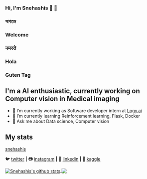 ### Hi, I'm Snehashis 🙂 👋

### স্বাগতম 
### Welcome
### नमस्ते
### Hola 
### Guten Tag 

## I'm a AI enthusiastic, currently working on Computer vision in Medical imaging

- 🔭 I’m currently working as Software developer intern at [Logy.ai]
- 🌱 I’m currently learning Reinforcement learning, Flask, Docker
- 💬 Ask me about Data science, Computer vision

## My stats
[snehashis]

🐦 [twitter][twitter] **|** 
📷 [instagram][instagram] **|** 
👔 [linkedin][linkedin] **|**
🏡 [kaggle][kaggle]

[twitter]: https://twitter.com/SnehashisChatt6
[instagram]: https://www.instagram.com/belashese/?hl=en
[linkedin]: https://www.linkedin.com/in/snehashis-chatterjee-576368123/
[Logy.ai]: https://logy.ai
[kaggle]: https://www.kaggle.com/snehashis1997
[snehashis]: https://github-readme-stats.vercel.app/api?username=snehashis1997&count_private=true&show_icons=true&theme=radical

<a href="https://github.com/anuraghazra/github-readme-stats">
  <img align="center" src="https://github-readme-stats.vercel.app/api?username=snehashis1997&show_icons=true&include_all_commits=true&theme=radical" alt="Snehashis's github stats" />
</a>
<a href="https://github.com/anuraghazra/github-readme-stats">
  <!-- Change the `github-readme-stats.anuraghazra1.vercel.app` to `github-readme-stats.vercel.app`  -->
  <img align="center" src="https://github-readme-stats.vercel.app/api/top-langs/?username=snehashis1997&layout=compact&theme=radical" />
</a>

